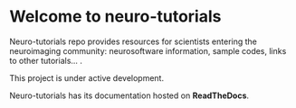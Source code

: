 # Welcome to neuro-tutorials

Neuro-tutorials repo provides resources for scientists entering the neuroimaging community: neurosoftware information, sample codes, links to other tutorials... .

This project is under active development.

Neuro-tutorials has its documentation hosted on **ReadTheDocs**.

